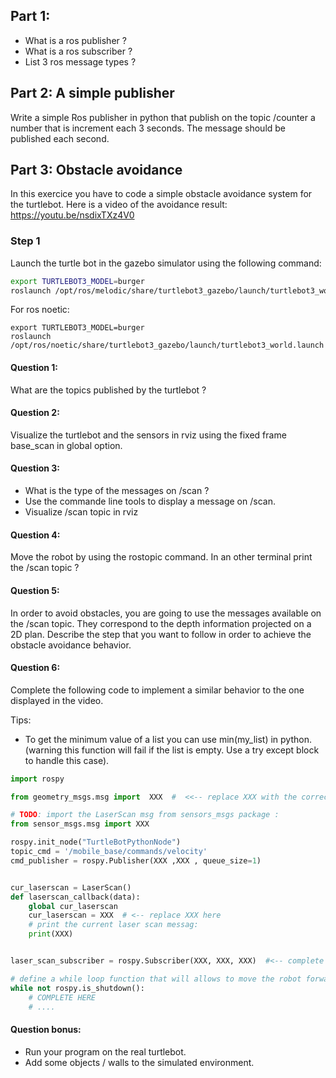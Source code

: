 ## Part 1:

- What is a ros publisher ?
- What is a ros subscriber ?
- List 3 ros message types ?

## Part 2: A simple publisher
Write a simple Ros publisher in python that publish on the topic /counter a number that is increment each 3 seconds.
The message should be published each second.

## Part 3: Obstacle avoidance
In this exercice you have to code a simple obstacle avoidance system for the turtlebot. Here is a video of the avoidance result: https://youtu.be/nsdixTXz4V0

### Step 1

Launch the turtle bot in the gazebo simulator using the following command:

```sh
export TURTLEBOT3_MODEL=burger
roslaunch /opt/ros/melodic/share/turtlebot3_gazebo/launch/turtlebot3_world.launch
```

For ros noetic:

```
export TURTLEBOT3_MODEL=burger
roslaunch /opt/ros/noetic/share/turtlebot3_gazebo/launch/turtlebot3_world.launch
```


#### Question 1:

What are the topics published by the turtlebot ?

#### Question 2:

Visualize the turtlebot and the sensors in rviz using the fixed frame base_scan in global option.

#### Question 3:
- What is the type of the messages on /scan ?
- Use the commande line tools to display a message on /scan.
- Visualize /scan topic in rviz


#### Question 4:
Move the robot by using the rostopic command. In an other terminal print the /scan topic ?

#### Question 5:

In order to avoid obstacles, you are going to use the messages available on the /scan topic. They correspond to the depth information projected on a 2D plan. Describe the step that you want to follow in order to achieve the obstacle avoidance behavior.


#### Question 6:
Complete the following code to implement a similar behavior to the one displayed in the video.

Tips:
- To get the minimum value of a list you can use min(my_list) in python. (warning this function will fail if the list is empty. Use a try except block to handle this case).

```python
import rospy

from geometry_msgs.msg import  XXX  #  <<-- replace XXX with the correct type use for cmd topic

# TODO: import the LaserScan msg from sensors_msgs package :
from sensor_msgs.msg import XXX

rospy.init_node("TurtleBotPythonNode")
topic_cmd = '/mobile_base/commands/velocity'
cmd_publisher = rospy.Publisher(XXX ,XXX , queue_size=1)


cur_laserscan = LaserScan()
def laserscan_callback(data):
    global cur_laserscan
    cur_laserscan = XXX  # <-- replace XXX here
    # print the current laser scan messag:
    print(XXX)


laser_scan_subscriber = rospy.Subscriber(XXX, XXX, XXX)  #<-- complete here

# define a while loop function that will allows to move the robot forward, and turn if there is an obstacle:
while not rospy.is_shutdown():
    # COMPLETE HERE
    # ....


```

#### Question bonus:
- Run your program on the real turtlebot.
- Add some objects / walls to the simulated environment.
